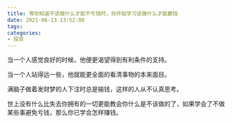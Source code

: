 ```yaml
---
title: 等你知道不该做什么才能不亏钱时，你开始学习该做什么才能赢钱
date: 2021-06-13 13:52:00
tags:
categories:
- 投资
---
```



当一个人感觉良好的时候，他便更渴望得到有利条件的支持。

当一个人站得远一些，他就能更全面的看清事物的本来面目。

满脑子做着发财梦的人下注时总是输钱，这样的人从不认真思考。

世上没有什么比失去你拥有的一切更能教会你什么是不该做的了，如果学会了不做某些事避免亏钱，那么你已学会怎样赚钱。